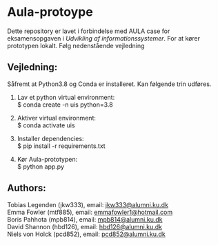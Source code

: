 # Aula-protoype

Dette repository er lavet i forbindelse med AULA case for eksamensopgaven
i *Udvikling af informationssystemer*. For at kører prototypen lokalt.
Følg nedenstående vejledning

## Vejledning:
Såfremt at Python3.8 og Conda er installeret. Kan følgende trin udføres.

1) Lav et python virtual environment: \
    $ conda create -n uis python=3.8

2) Aktiver virtual environment: \
    $ conda activate uis

3) Installer dependencies: \
    $ pip install -r requirements.txt

4) Kør Aula-prototypen: \
    $ python app.py

## Authors:
Tobias Legenden (jkw333), email: jkw333@alumni.ku.dk \
Emma Fowler (mtf885), email: emmafowler1@hotmail.com \
Boris Pahhota (mpb814), email: mpb814@alumni.ku.dk \
David Shannon (hbd126), email: hbd126@alumni.ku.dk \
Niels von Holck (pcd852), email: pcd852@alumni.ku.dk
